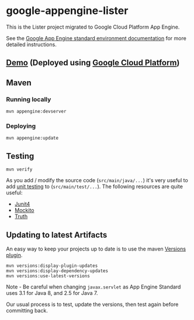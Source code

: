 google-appengine-lister
=======================

[appengine]: https://cloud.google.com/appengine/
[gcloud]: https://cloud.google.com/
[applink]: https://hybrid-shelter-180902.appspot.com/
[versions-plugin]: http://www.mojohaus.org/versions-maven-plugin/

This is the Lister project migrated to Google Cloud Platform App Engine.

See the [Google App Engine standard environment documentation][appengine] for more
detailed instructions.

## [Demo][applink] (Deployed using [Google Cloud Platform][gcloud])

## Maven
### Running locally

    mvn appengine:devserver

### Deploying

    mvn appengine:update

## Testing

    mvn verify

As you add / modify the source code (`src/main/java/...`) it's very useful to add
[unit testing](https://cloud.google.com/appengine/docs/java/tools/localunittesting)
to (`src/main/test/...`).  The following resources are quite useful:

* [Junit4](http://junit.org/junit4/)
* [Mockito](http://mockito.org/)
* [Truth](http://google.github.io/truth/)

## Updating to latest Artifacts

An easy way to keep your projects up to date is to use the maven [Versions plugin][versions-plugin].

    mvn versions:display-plugin-updates
    mvn versions:display-dependency-updates
    mvn versions:use-latest-versions

Note - Be careful when changing `javax.servlet` as App Engine Standard uses 3.1 for Java 8, and 2.5
for Java 7.

Our usual process is to test, update the versions, then test again before committing back.

